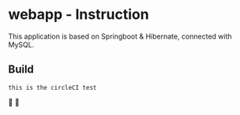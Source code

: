 # webapp - Instruction

This application is based on Springboot & Hibernate, connected with MySQL. 

## Build
    this is the circleCI test

:memo:
:pencil:

